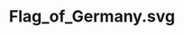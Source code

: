 ---
title: "Flag_of_Germany.svg"
bookmark: "https://commons.wikimedia.org/wiki/File:Flag_of_Germany.svg"
license: Public Domain
picture: "/assets/wikimedia-flags-countries/Flag_of_Germany.svg"
related: Germany (en.wikipedia.org)
type: picture
permalink: /wikimedia/Flag_of_Germany.svg/
tags:
  - flag
  - stripes
  - Germany
  - SVG
---